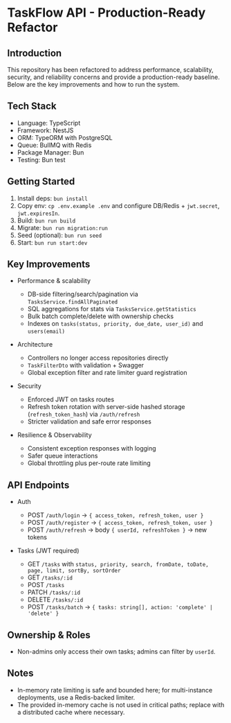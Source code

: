 # TaskFlow API - Production-Ready Refactor

## Introduction

This repository has been refactored to address performance, scalability, security, and reliability concerns and provide a production-ready baseline. Below are the key improvements and how to run the system.

## Tech Stack

- Language: TypeScript
- Framework: NestJS
- ORM: TypeORM with PostgreSQL
- Queue: BullMQ with Redis
- Package Manager: Bun
- Testing: Bun test

## Getting Started

1. Install deps: `bun install`
2. Copy env: `cp .env.example .env` and configure DB/Redis + `jwt.secret`, `jwt.expiresIn`.
3. Build: `bun run build`
4. Migrate: `bun run migration:run`
5. Seed (optional): `bun run seed`
6. Start: `bun run start:dev`

## Key Improvements

- Performance & scalability
  - DB-side filtering/search/pagination via `TasksService.findAllPaginated`
  - SQL aggregations for stats via `TasksService.getStatistics`
  - Bulk batch complete/delete with ownership checks
  - Indexes on `tasks(status, priority, due_date, user_id)` and `users(email)`

- Architecture
  - Controllers no longer access repositories directly
  - `TaskFilterDto` with validation + Swagger
  - Global exception filter and rate limiter guard registration

- Security
  - Enforced JWT on tasks routes
  - Refresh token rotation with server-side hashed storage (`refresh_token_hash`) via `/auth/refresh`
  - Stricter validation and safe error responses

- Resilience & Observability
  - Consistent exception responses with logging
  - Safer queue interactions
  - Global throttling plus per-route rate limiting

## API Endpoints

- Auth
  - POST `/auth/login` → `{ access_token, refresh_token, user }`
  - POST `/auth/register` → `{ access_token, refresh_token, user }`
  - POST `/auth/refresh` → body `{ userId, refreshToken }` → new tokens

- Tasks (JWT required)
  - GET `/tasks` with `status, priority, search, fromDate, toDate, page, limit, sortBy, sortOrder`
  - GET `/tasks/:id`
  - POST `/tasks`
  - PATCH `/tasks/:id`
  - DELETE `/tasks/:id`
  - POST `/tasks/batch` → `{ tasks: string[], action: 'complete' | 'delete' }`

## Ownership & Roles

- Non-admins only access their own tasks; admins can filter by `userId`.

## Notes

- In-memory rate limiting is safe and bounded here; for multi-instance deployments, use a Redis-backed limiter.
- The provided in-memory cache is not used in critical paths; replace with a distributed cache where necessary.